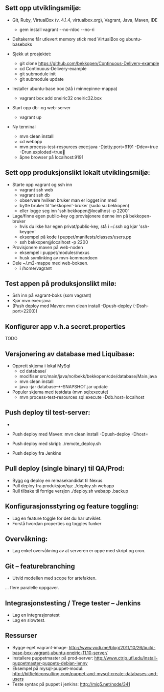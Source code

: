 Sett opp utviklingsmiljø:
-------------------------
- Git, Ruby, VirtualBox (v. 4.1.4, virtualbox.org), Vagrant, Java, Maven, IDE
  - gem install vagrant --no-rdoc --no-ri
  
- Deltakerne får utlevert memory stick med VirtualBox og ubuntu-baseboks
- Sjekk ut prosjektet:
  - git clone https://github.com/bekkopen/Continuous-Delivery-example
  - cd Continuous-Delivery-example
  - git submodule init
  - git submodule update
- Installer ubuntu-base box (stå i minnepinne-mappa)
  - vagrant box add oneiric32 oneiric32.box
- Start opp db- og web-server
  - vagrant up
- Ny terminal
  - mvn clean install
  - cd webapp
  - mvn process-test-resources exec:java -Djetty.port=9191 -Ddev=true -Drun.exploded=true
  - åpne browser på localhost:9191
 
Sett opp produksjonslikt lokalt utviklingsmiljø:
------------------------------------------------
- Starte opp vagrant og ssh inn
  - vagrant ssh web
  - vagrant ssh db
  - observere hvilken bruker man er logget inn med
  - bytte bruker til 'bekkopen'-bruker (sudo su bekkopen)
  - eller logge seg inn 'ssh bekkopen@localhost -p 2200'
- Lage/finne egen public-key og provisjonere denne inn på bekkopen-bruker
    * hvis du ikke har egen privat/public-key, stå i ~/.ssh og kjør 'ssh-keygen'
    * eksempel på kode i puppet/manifests/classes/users.pp  
    * ssh bekkopen@localhost -p 2200
- Provisjonere maven på web-noden
  * eksempel i puppet/modules/nexus
  * husk symlinking av mvn-kommandoen
- Dele ~/.m2-mappe med web-boksen.
  - i /home/vagrant


Test appen på produksjonslikt milø:
------------------------------------
- Ssh inn på vagrant-boks (som vagrant)
- Kjør mvn exec:java
- (Push deploy med Maven: mvn clean install -Dpush-deploy (-Dssh-port=2200))

Konfigurer app v.h.a secret.properties
--------------------------------------
TODO

Versjonering av database med Liquibase:
------------------------------------
- Opprett skjema i lokal MySql 
   * cd database/
   * modifiser src/main/java/no/bekk/bekkopen/cde/database/Main.java
   * mvn clean install
   * java -jar database-*-SNAPSHOT.jar update
- Populer skjema med testdata (mvn sql:execute)
   * mvn process-test-resources sql:execute -Ddb.host=localhost

Push deploy til test-server:
-------------------------
- 
- Push deploy med Maven: mvn clean install -Dpush-deploy -Dhost=<hostname>
- Push deploy med skript: ./remote_deploy.sh <node>

- Push deploy fra Jenkins

Pull deploy (single binary)  til QA/Prod:
-----------------------------------------
- Bygg og deploy en releasekandidat til Nexus
- Pull deploy fra produksjon/qa: ./deploy.sh webapp <version>
- Rull tilbake til forrige versjon ./deploy.sh webapp <version>.backup

Konfigurasjonsstyring og feature toggling:
------------------------------------------
- Lag en feature toggle for det du har utviklet.
- Forstå hvordan properties og toggles funker

Overvåkning:
------------
- Lag enkel overvåkning av at serveren er oppe med skript og cron.

Git – featurebranching
-----------------------
- Utvid modellen med scope for artefakten.

... flere paralelle oppgaver.

Integrasjonstesting / Trege tester – Jenkins
--------------------------------------------
- Lag en integrasjonstest
- Lag en slowtest.


Ressurser
--------------------------------------------
- Bygge eget vagrant-image: http://www.yodi.me/blog/2011/10/26/build-base-box-vagrant-ubuntu-oneiric-11.10-server/
- Installere puppetmaster på prod-server: http://www.ctrip.ufl.edu/install-puppetmaster-puppets-debian-lenny
- Eksempel på mysql-puppet-modul: http://bitfieldconsulting.com/puppet-and-mysql-create-databases-and-users
- Teste syntax på puppet i jenkins: http://mig5.net/node/341
